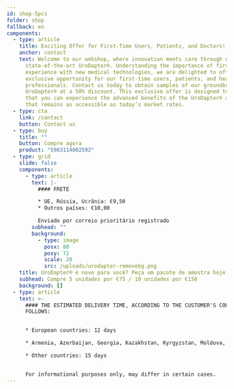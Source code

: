 ```yaml
---
id: shop-5pcs
folder: shop
fallback: en
components:
  - type: article
    title: Exciting Offer for First-Time Users, Patients, and Doctors!
    anchor: contact
    text: Welcome to our webshop, where innovation meets care through our
      state-of-the-art UroDapter®. Understanding the importance of firsthand
      experience with new medical technologies, we are delighted to offer an
      exclusive opportunity for our first-time users, patients, and healthcare
      professionals. Contact us today to obtain samples of our groundbreaking
      UroDapter® at a 50% discount. This exclusive offer is designed to ensure
      that you can experience the advanced benefits of the UroDapter® at a cost
      that remains as accessible as today’s market rates.
  - type: cta
    link: /contact
    button: Contact us
  - type: buy
    title: ""
    button: Compre agora
    product: "5983114002592"
  - type: grid
    slide: false
    components:
      - type: article
        text: |-
          #### FRETE

          * UE, Rússia, Ucrânia: €9,50
          * Outros países: €10,00

          Enviado por correio prioritário registrado
        subhead: ""
        background:
          - type: image
            posx: 80
            posy: 72
            scale: 20
            src: /uploads/urodapter-removebg.png
    title: UroDapter® é novo para você? Peça um pacote de amostra hoje!
    subhead: Compre 5 unidades por €75 / 10 unidades por €150
    background: []
  - type: article
    text: >-
      #### THE ESTIMATED DELIVERY TIME, ACCORDING TO THE CUSTOMER'S COUNTRY AS
      FOLLOWS:


      * European countries: 12 days

      * Armenia, Azerbaijan, Georgia, Kazakhstan, Kyrgyzstan, Moldova, Russia, Tajikistan, Turkmenistan, Ukraine, Uzbekistan: 19 days

      * Other countries: 15 days


      For informational purposes only, may differ in certain cases.
---
```

